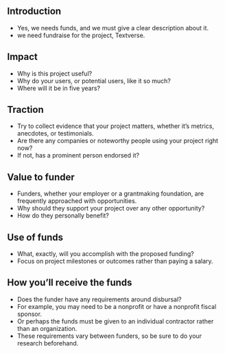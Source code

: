
## Introduction
+ Yes, we needs funds, and we must give a clear description about it.
+ we need fundraise for the project, Textverse.

## Impact
+ Why is this project useful? 
+ Why do your users, or potential users, like it so much? 
+ Where will it be in five years?

## Traction
+ Try to collect evidence that your project matters, whether it’s metrics, anecdotes, or testimonials. 
+ Are there any companies or noteworthy people using your project right now? 
+ If not, has a prominent person endorsed it?

## Value to funder
+ Funders, whether your employer or a grantmaking foundation, are frequently approached with opportunities. 
+ Why should they support your project over any other opportunity? 
+ How do they personally benefit?

## Use of funds
+ What, exactly, will you accomplish with the proposed funding? 
+ Focus on project milestones or outcomes rather than paying a salary.

## How you’ll receive the funds
+ Does the funder have any requirements around disbursal? 
+ For example, you may need to be a nonprofit or have a nonprofit fiscal sponsor. 
+ Or perhaps the funds must be given to an individual contractor rather than an organization. 
+ These requirements vary between funders, so be sure to do your research beforehand.

